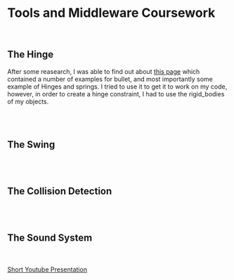 <h1>Tools and Middleware Coursework</h1>
<br/>
<h2>The Hinge</h2>
After some reasearch, I was able to find out about <a href="http://bullet.googlecode.com/svn/trunk/Demos/ConstraintDemo/ConstraintDemo.cpp"> this page</a> which contained a number of examples for bullet, and most importantly some example of Hinges and springs. I tried to use it to get it to work on my code, however, in order to create a hinge constraint, I had to use the rigid_bodies of my objects. 

<br/><br/>
<h2>The Swing</h2>


<br/><br/>
<h2>The Collision Detection</h2>


<br/><br/>
<h2>The Sound System</h2>


<br/><br/>
<a href="">Short Youtube Presentation</a>
